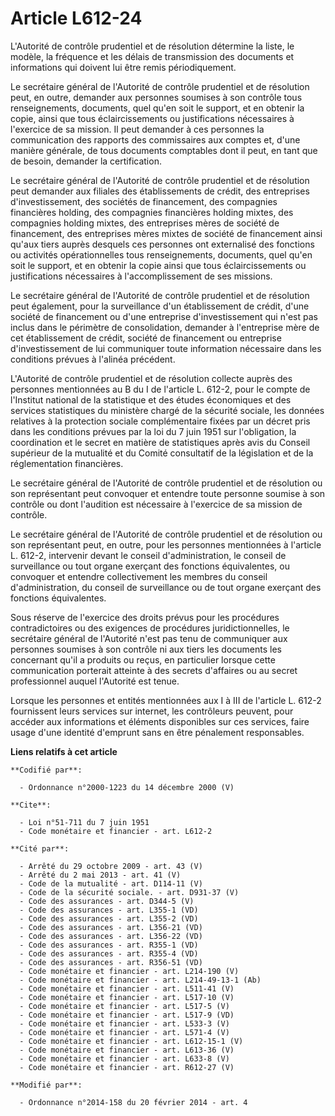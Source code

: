 # Article L612-24

L'Autorité de contrôle prudentiel et de résolution détermine la liste, le modèle, la fréquence et les délais de transmission
des documents et informations qui doivent lui être remis périodiquement. 

Le secrétaire général de l'Autorité de contrôle prudentiel et de résolution peut, en outre, demander aux personnes soumises à
son contrôle tous renseignements, documents, quel qu'en soit le support, et en obtenir la copie, ainsi que tous
éclaircissements ou justifications nécessaires à l'exercice de sa mission. Il peut demander à ces personnes la communication
des rapports des commissaires aux comptes et, d'une manière générale, de tous documents comptables dont il peut, en tant que
de besoin, demander la certification. 

Le secrétaire général de l'Autorité de contrôle prudentiel et de résolution peut demander aux filiales des établissements de
crédit, des entreprises d'investissement, des sociétés de financement, des compagnies financières holding, des compagnies
financières holding mixtes, des compagnies holding mixtes, des entreprises mères de société de financement, des entreprises
mères mixtes de société de financement ainsi qu'aux tiers auprès desquels ces personnes ont externalisé des fonctions ou
activités opérationnelles tous renseignements, documents, quel qu'en soit le support, et en obtenir la copie ainsi que tous
éclaircissements ou justifications nécessaires à l'accomplissement de ses missions.

Le secrétaire général de l'Autorité de contrôle prudentiel et de résolution peut également, pour la surveillance d'un
établissement de crédit, d'une société de financement ou d'une entreprise d'investissement qui n'est pas inclus dans le
périmètre de consolidation, demander à l'entreprise mère de cet établissement de crédit, société de financement ou entreprise
d'investissement de lui communiquer toute information nécessaire dans les conditions prévues à l'alinéa précédent.

L'Autorité de contrôle prudentiel et de résolution collecte auprès des personnes mentionnées au B du I de l'article L. 612-2,
pour le compte de l'Institut national de la statistique et des études économiques et des services statistiques du ministère
chargé de la sécurité sociale, les données relatives à la protection sociale complémentaire fixées par un décret pris dans
les conditions prévues par la loi du 7 juin 1951 sur l'obligation, la coordination et le secret en matière de statistiques
après avis du Conseil supérieur de la mutualité et du Comité consultatif de la législation et de la réglementation
financières. 

Le secrétaire général de l'Autorité de contrôle prudentiel et de résolution ou son représentant peut convoquer et entendre
toute personne soumise à son contrôle ou dont l'audition est nécessaire à l'exercice de sa mission de contrôle. 

Le secrétaire général de l'Autorité de contrôle prudentiel et de résolution ou son représentant peut, en outre, pour les
personnes mentionnées à l'article L. 612-2, intervenir devant le conseil d'administration, le conseil de surveillance ou tout
organe exerçant des fonctions équivalentes, ou convoquer et entendre collectivement les membres du conseil d'administration,
du conseil de surveillance ou de tout organe exerçant des fonctions équivalentes.

Sous réserve de l'exercice des droits prévus pour les procédures contradictoires ou des exigences de procédures
juridictionnelles, le secrétaire général de l'Autorité n'est pas tenu de communiquer aux personnes soumises à son contrôle ni
aux tiers les documents les concernant qu'il a produits ou reçus, en particulier lorsque cette communication porterait
atteinte à des secrets d'affaires ou au secret professionnel auquel l'Autorité est tenue.

Lorsque les personnes et entités mentionnées aux I à III de l'article L. 612-2 fournissent leurs services sur internet, les
contrôleurs peuvent, pour accéder aux informations et éléments disponibles sur ces services, faire usage d'une identité
d'emprunt sans en être pénalement responsables.

**Liens relatifs à cet article**

	**Codifié par**:

	  - Ordonnance n°2000-1223 du 14 décembre 2000 (V)

	**Cite**:

	  - Loi n°51-711 du 7 juin 1951
	  - Code monétaire et financier - art. L612-2

	**Cité par**:

	  - Arrêté du 29 octobre 2009 - art. 43 (V)
	  - Arrêté du 2 mai 2013 - art. 41 (V)
	  - Code de la mutualité - art. D114-11 (V)
	  - Code de la sécurité sociale. - art. D931-37 (V)
	  - Code des assurances - art. D344-5 (V)
	  - Code des assurances - art. L355-1 (VD)
	  - Code des assurances - art. L355-2 (VD)
	  - Code des assurances - art. L356-21 (VD)
	  - Code des assurances - art. L356-22 (VD)
	  - Code des assurances - art. R355-1 (VD)
	  - Code des assurances - art. R355-4 (VD)
	  - Code des assurances - art. R356-51 (VD)
	  - Code monétaire et financier - art. L214-190 (V)
	  - Code monétaire et financier - art. L214-49-13-1 (Ab)
	  - Code monétaire et financier - art. L511-41 (V)
	  - Code monétaire et financier - art. L517-10 (V)
	  - Code monétaire et financier - art. L517-5 (V)
	  - Code monétaire et financier - art. L517-9 (VD)
	  - Code monétaire et financier - art. L533-3 (V)
	  - Code monétaire et financier - art. L571-4 (V)
	  - Code monétaire et financier - art. L612-15-1 (V)
	  - Code monétaire et financier - art. L613-36 (V)
	  - Code monétaire et financier - art. L633-8 (V)
	  - Code monétaire et financier - art. R612-27 (V)

	**Modifié par**:

	  - Ordonnance n°2014-158 du 20 février 2014 - art. 4
